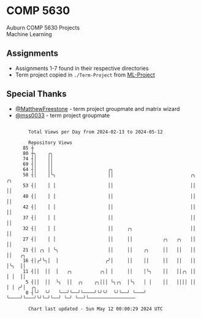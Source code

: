# COMP 5630
Auburn COMP 5630 Projects  
Machine Learning

## Assignments
- Assignments 1-7 found in their respective directories
- Term project copied in `./Term-Project` from [ML-Project](https://github.com/wumphlett/ML-Project)

## Special Thanks
- [@MatthewFreestone](https://github.com/MatthewFreestone) - term project groupmate and matrix wizard
- [@mss0033](https://github.com/mss0033) - term project groupmate

```

        Total Views per Day from 2024-02-13 to 2024-05-12

        Repository Views
      85 ┼
      80 ┼╮    ╭╮
      74 ┤│    ││
      69 ┤│    ││
      64 ┤│    ││                    ╭╮
      58 ┤│    │╰╮                   ││                            ╭╮  ╭╮
      53 ┤│    │ │                   ││                            ││  ││
      48 ┤│    │ │                   ││                            ││  ││
      42 ┤│    │ │                   ││                            ││  ││
      37 ┤│    │ │                   ││                            ││  ││
      32 ┤│    │ │                   ││     ╭╮                     ││  ││
      27 ┤│    │ │                   ││     ││           ╭╮   ╭╮   ││  ││
      21 ┤│ ╭╮ │ ╰╮                  ││     ││    ╭╮     ││   ││   ││  ││   ╭╮
      16 ┤│╭╯╰╮│  │                 ╭╯│     ││    ││     ││   ││   ││  │╰╮  ││
      11 ┤││  ││  │   ╭╮          ╭╮│ │     ││    │╰╮    ││   ││╭╮ ││  │ │  ││
       5 ┤││  ││  ╰╮  ││  ╭╮    ╭╮│││ ╰╮╭╮  │╰╮   │ │    ││   ││││ ││  │ │ ╭╯│  ╭╮
       0 ┤╰╯  ╰╯   ╰──╯╰──╯╰────╯╰╯╰╯  ╰╯╰──╯ ╰───╯ ╰────╯╰───╯╰╯╰─╯╰──╯ ╰─╯ ╰──╯╰─────────────────

        Chart last updated - Sun May 12 00:00:29 2024 UTC
        
```
